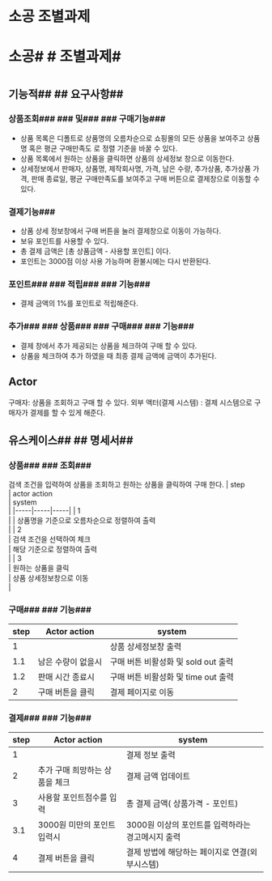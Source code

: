 # 소공 조별과제

# 소공#  # 조별과제# 

# 

## 기능적##  ## 요구사항## 

### 상품조회###  ### 및###  ### 구매기능### 

- 상품 목록은 디폴트로 상품명의 오름차순으로 쇼핑몰의 모든 상품을 보여주고 상품명 혹은 평균 구매만족도 로 정렬 기준을 바꿀 수 있다.
- 상품 목록에서 원하는 상품을 클릭하면 상품의 상세정보 창으로 이동한다.
- 상세정보에서 판매자, 상품명, 제작회사명, 가격, 남은 수량, 추가상품, 추가상품 가격, 판매 종료일, 평균 구매만족도를 보여주고 구매 버튼으로 결제창으로 이동할 수 있다.

### 결제기능### 

- 상품 상세 정보창에서 구매 버튼을 눌러 결제창으로 이동이 가능하다.
- 보유 포인트를 사용할 수 있다.
- 총 결제 금액은 [총 상품금액 - 사용할 포인트] 이다.
- 포인트는 3000점 이상 사용 가능하며 환불시에는 다시 반환된다.

### 포인트###  ### 적립###  ### 기능### 

- 결제 금액의 1%를 포인트로 적립해준다. 

### 

### 추가###  ### 상품###  ### 구매###  ### 기능### 

- 결제 창에서 추가 제공되는 상품을 체크하여 구매 할 수 있다.
- 상품을 체크하여 추가 하였을 때 최종 결제 금액에 금액이 추가된다.

### 

## Actor 

구매자: 상품을 조회하고 구매 할 수 있다.
외부 액터(결제 시스템) : 결제 시스템으로 구매자가 결제를 할 수 있게 해준다.

## 유스케이스##  ## 명세서## 

### 상품###  ### 조회###  
검색 조건을 입력하여 상품을 조회하고 원하는 상품을 클릭하여 구매 한다.
|  step<br/> | actor action<br/> | system<br/> |
|-----|-----|-----|
|  1<br/> |  | 상품명을 기준으로 오름차순으로 정렬하여 출력<br/> |
|  2<br/> | 검색 조건을 선택하여 체크<br/> | 해당 기준으로 정렬하여 출력<br/> |
|  3<br/> | 원하는 상품을 클릭<br/> | 상품 상세정보창으로 이동<br/> |

### 구매###  ### 기능### 

|  step<br/> | Actor action<br/> | system<br/> |
|-----|-----|-----|
|  1<br/> |  | 상품 상세정보창 출력<br/> |
|  1.1<br/> | 남은 수량이 없을시<br/> | 구매 버튼 비활성화 및 sold out 출력<br/> |
|  1.2<br/> | 판매 시간 종료시<br/> | 구매 버튼 비활성화 및 time out 출력<br/> |
|  2<br/> | 구매 버튼을 클릭<br/> | 결제 페이지로 이동<br/> |

### 결제###  ### 기능### 

|  step<br/> | Actor action<br/> | system<br/> |
|-----|-----|-----|
|  1<br/> |  | 결제 정보 출력 <br/> |
|  2<br/> | 추가 구매 희망하는 상품을 체크<br/> | 결제 금액 업데이트<br/> |
|  3<br/> | 사용할 포인트점수를 입력<br/> | 총 결제 금액( 상품가격 - 포인트)<br/> |
|  3.1<br/> | 3000원 미만의 포인트 입력시<br/> | 3000원 이상의 포인트를 입력하라는 경고메시지 출력<br/> |
|  4<br/> | 결제 버튼을 클릭<br/> | 결제 방법에 해당하는 페이지로 연결(외부시스템)<br/> |

